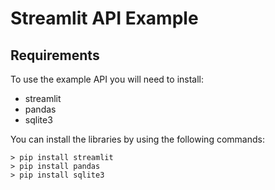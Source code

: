 # Streamlit API Example

## Requirements

To use the example API you will need to install:
- streamlit
- pandas
- sqlite3

You can install the libraries by using the following commands:

~~~
> pip install streamlit  
> pip install pandas
> pip install sqlite3
~~~
